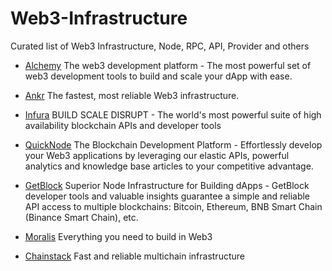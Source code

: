 # Web3-Infrastructure
Curated list of Web3 Infrastructure,  Node, RPC, API, Provider and others 

- [Alchemy](https://alchemy.com/?r=DY5MjYyMzcyMDY3N)
The web3 development platform - The most powerful set of web3 development tools to build and scale your dApp with ease.

- [Ankr](https://www.ankr.com)
The fastest, most reliable Web3 infrastructure.

- [Infura](https://www.infura.io)
BUILD SCALE DISRUPT - The world's most powerful suite of high availability blockchain APIs and developer tools

- [QuickNode](https://www.quicknode.com)
The Blockchain Development Platform - Effortlessly develop your Web3 applications by leveraging our elastic APIs,
powerful analytics and knowledge base articles to your competitive advantage.

- [GetBlock](https://account.getblock.io/sign-in?ref=OGUzNWE1MDQtODFlYi01ZWE4LTg4N2ItOTE3MTBiZTcyYmMz)
Superior Node Infrastructure for Building dApps - GetBlock developer tools and valuable insights guarantee a simple and reliable API access to multiple blockchains: Bitcoin, Ethereum, BNB Smart Chain (Binance Smart Chain), etc.

- [Moralis](https://moralis.io)
Everything you need to build in Web3


- [Chainstack](https://chainstack.com)
Fast and reliable multichain infrastructure



